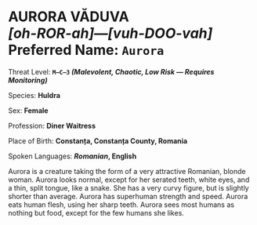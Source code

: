 # AURORA VĂDUVA<br>*[oh-ROR-ah]—[vuh-DOO-vah]*<br>Preferred Name: `Aurora`

Threat Level: **`M—C—3` *(Malevolent, Chaotic, Low Risk — Requires Monitoring)***

Species: **Huldra**

Sex: **Female**

Profession: **Diner Waitress**

Place of Birth: **Constanța, Constanța County, Romania**

Spoken Languages: ***Romanian*, English**

Aurora is a creature taking the form of a very attractive Romanian, blonde woman. Aurora looks normal, except for her serated teeth, white eyes, and a thin, split tongue, like a snake. She has a very curvy figure, but is slightly shorter than average. Aurora has superhuman strength and speed. Aurora eats human flesh, using her sharp teeth. Aurora sees most humans as nothing but food, except for the few humans she likes.